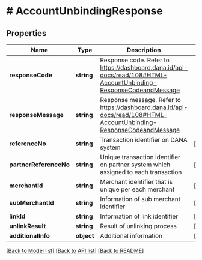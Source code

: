 # # AccountUnbindingResponse

## Properties

Name | Type | Description | Notes
------------ | ------------- | ------------- | -------------
**responseCode** | **string** | Response code. Refer to https://dashboard.dana.id/api-docs/read/108#HTML-AccountUnbinding-ResponseCodeandMessage |
**responseMessage** | **string** | Response message. Refer to https://dashboard.dana.id/api-docs/read/108#HTML-AccountUnbinding-ResponseCodeandMessage |
**referenceNo** | **string** | Transaction identifier on DANA system | [optional]
**partnerReferenceNo** | **string** | Unique transaction identifier on partner system which assigned to each transaction | [optional]
**merchantId** | **string** | Merchant identifier that is unique per each merchant | [optional]
**subMerchantId** | **string** | Information of sub merchant identifier | [optional]
**linkId** | **string** | Information of link identifier | [optional]
**unlinkResult** | **string** | Result of unlinking process | [optional]
**additionalInfo** | **object** | Additional information | [optional]

[[Back to Model list]](../../README.md#models) [[Back to API list]](../../README.md#endpoints) [[Back to README]](../../README.md)
